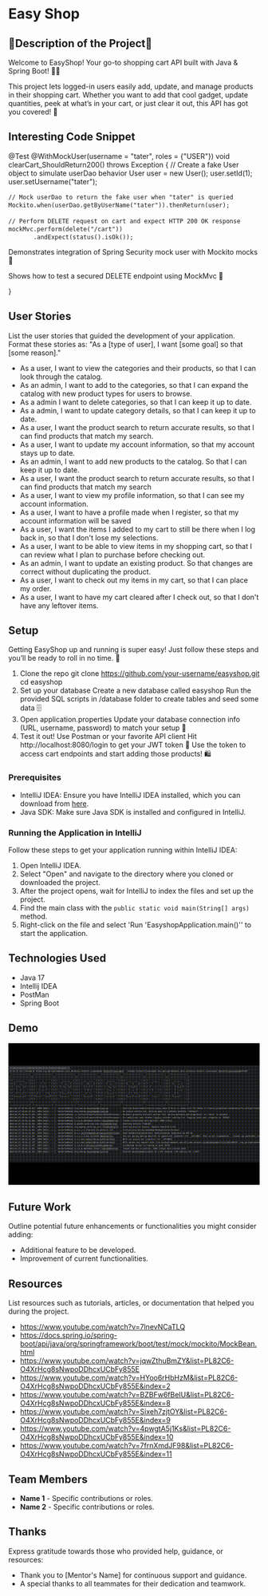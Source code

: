 # Easy Shop

## 🚀Description of the Project🚀

Welcome to EasyShop! Your go-to shopping cart API built with Java & Spring Boot! 🛒✨

This project lets logged-in users easily add, update, and manage products in their shopping cart. Whether you want to add that cool gadget, update quantities, peek at what’s in your cart, or just clear it out, this API has got you covered! 💪


## Interesting Code Snippet
@Test
@WithMockUser(username = "tater", roles = {"USER"})
void clearCart_ShouldReturn200() throws Exception {
// Create a fake User object to simulate userDao behavior
User user = new User();
user.setId(1);
user.setUsername("tater");

    // Mock userDao to return the fake user when "tater" is queried
    Mockito.when(userDao.getByUserName("tater")).thenReturn(user);

    // Perform DELETE request on cart and expect HTTP 200 OK response
    mockMvc.perform(delete("/cart"))
           .andExpect(status().isOk());

Demonstrates integration of Spring Security mock user with Mockito mocks 🔐

Shows how to test a secured DELETE endpoint using MockMvc 🎯

}


## User Stories

List the user stories that guided the development of your application. Format these stories as: "As a [type of user], I want [some goal] so that [some reason]."

- As a user, I want to view the categories and their products, so that I can look through the catalog.
- As an admin, I want to add to the categories, so that I can expand the catalog with new product types for users to browse.
- As a admin I want to delete categories, so that I can keep it up to date.
- As a admin, I want to update category details, so that I can keep it up to date.
- As a user, I want the product search to return accurate results, so that I can find products that match my search.
- As a user, I want to update my account information, so that my account stays up to date.
- As an admin, I want to add new products to the catalog. So that I can keep it up to date.
- As a user, I want the product search to return accurate results, so that I can find products that match my search
- As a user, I want to view my profile information, so that I can see my account information.
- As a user, I want to have a profile made when I register, so that my account information will be saved
- As a user, I want the items I added to my cart to still be there when I log back in, so that I don't lose my selections.
- As a user, I want to be able to view items in my shopping cart, so that I can review what I plan to purchase before checking out.
- As an admin, I want to update an existing product. So that changes are correct without duplicating the product.
- As a user, I want to check out my items in my cart, so that I can place my order.
- As a user, I want to have my cart cleared after I check out, so that I don't have any leftover items.


## Setup

Getting EasyShop up and running is super easy! Just follow these steps and you’ll be ready to roll in no time. 🚀
1. Clone the repo
   git clone https://github.com/your-username/easyshop.git
   cd easyshop
2. Set up your database
   Create a new database called easyshop
Run the provided SQL scripts in /database folder to create tables and seed some data 🗄️
3. Open application.properties
Update your database connection info (URL, username, password) to match your setup 🔑
4. Test it out!
   Use Postman or your favorite API client
Hit http://localhost:8080/login to get your JWT token 🔐
Use the token to access cart endpoints and start adding those products! 🛍️



### Prerequisites

- IntelliJ IDEA: Ensure you have IntelliJ IDEA installed, which you can download from [here](https://www.jetbrains.com/idea/download/).
- Java SDK: Make sure Java SDK is installed and configured in IntelliJ.

### Running the Application in IntelliJ

Follow these steps to get your application running within IntelliJ IDEA:

1. Open IntelliJ IDEA.
2. Select "Open" and navigate to the directory where you cloned or downloaded the project.
3. After the project opens, wait for IntelliJ to index the files and set up the project.
4. Find the main class with the `public static void main(String[] args)` method.
5. Right-click on the file and select 'Run 'EasyshopApplication.main()'' to start the application.

## Technologies Used

- Java 17
- Intellij IDEA
- PostMan
- Spring Boot

## Demo
![EasyShopDemo - Made with Clipchamp.gif](Demo/EasyShopDemo%20-%20Made%20with%20Clipchamp.gif)

## Future Work

Outline potential future enhancements or functionalities you might consider adding:

- Additional feature to be developed.
- Improvement of current functionalities.

## Resources

List resources such as tutorials, articles, or documentation that helped you during the project.

- https://www.youtube.com/watch?v=7lnevNCaTLQ
- https://docs.spring.io/spring-boot/api/java/org/springframework/boot/test/mock/mockito/MockBean.html
- https://www.youtube.com/watch?v=jqwZthuBmZY&list=PL82C6-O4XrHcg8sNwpoDDhcxUCbFy855E
- https://www.youtube.com/watch?v=HYoo6rHbHzM&list=PL82C6-O4XrHcg8sNwpoDDhcxUCbFy855E&index=2
- https://www.youtube.com/watch?v=BZBFw6fBeIU&list=PL82C6-O4XrHcg8sNwpoDDhcxUCbFy855E&index=8
- https://www.youtube.com/watch?v=Sixeh7zjtOY&list=PL82C6-O4XrHcg8sNwpoDDhcxUCbFy855E&index=9
- https://www.youtube.com/watch?v=4pwgtA5j1Ks&list=PL82C6-O4XrHcg8sNwpoDDhcxUCbFy855E&index=10
- https://www.youtube.com/watch?v=7frnXmdJF98&list=PL82C6-O4XrHcg8sNwpoDDhcxUCbFy855E&index=11
## Team Members

- **Name 1** - Specific contributions or roles.
- **Name 2** - Specific contributions or roles.

## Thanks

Express gratitude towards those who provided help, guidance, or resources:

- Thank you to [Mentor's Name] for continuous support and guidance.
- A special thanks to all teammates for their dedication and teamwork.
 